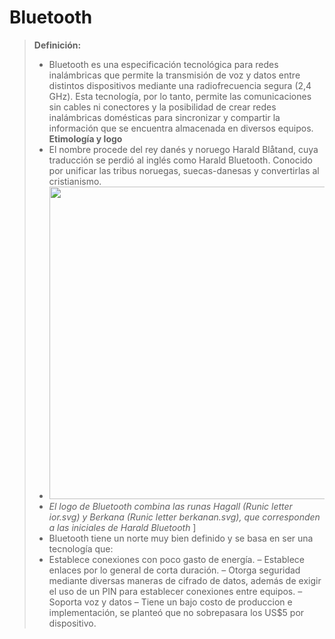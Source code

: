 # Bluetooth



> **Definición:**
> - Bluetooth es una especificación tecnológica para redes inalámbricas que permite la transmisión de voz y datos entre distintos dispositivos mediante una radiofrecuencia segura (2,4 GHz). Esta tecnología, por lo tanto, permite las comunicaciones sin cables ni conectores y la posibilidad de crear redes inalámbricas domésticas para sincronizar y compartir la información que se encuentra almacenada en diversos equipos.
> **Etimología y logo**
 > - El nombre procede del rey danés y noruego Harald Blåtand, cuya traducción se perdió al inglés como Harald Bluetooth. Conocido por unificar las tribus noruegas, suecas-danesas y convertirlas al cristianismo.
 > - <img  width= "500" src="https://media.metrolatam.com/2018/04/16/a171f8c033d6e39d493a65d0b7cf6e1b-34d5b710c3a81821b371831d3901007c-1200x600.jpg" />
 > - *El logo de Bluetooth combina las runas Hagall (Runic letter ior.svg) y Berkana (Runic letter berkanan.svg), que corresponden a las iniciales de Harald Bluetooth* ] 
> - Bluetooth tiene un norte muy bien definido y se basa en ser una tecnología que:
> - Establece conexiones con poco gasto de energía.
> – Establece enlaces por lo general de corta duración.
> – Otorga seguridad mediante diversas maneras de cifrado de datos, además de exigir el uso de un PIN para establecer conexiones entre equipos.
> – Soporta voz y datos
> – Tiene un bajo costo de produccion e implementación, se planteó que no sobrepasara los US$5 por dispositivo.
 


 


